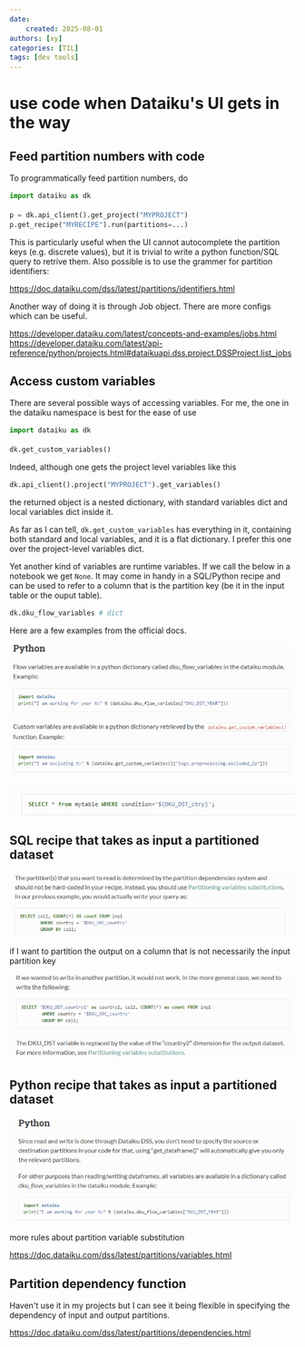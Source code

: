 ```yaml
---
date: 
    created: 2025-08-01
authors: [xy]
categories: [TIL]
tags: [dev tools]
---
```


# use code when Dataiku's UI gets in the way

<!-- more -->

## Feed partition numbers with code

To programmatically feed partition numbers, do

```py
import dataiku as dk

p = dk.api_client().get_project("MYPROJECT")
p.get_recipe("MYRECIPE").run(partitions=...)
```

This is particularly useful when the UI cannot autocomplete the partition keys (e.g. discrete values), but it is trivial to 
write a python function/SQL query to retrive them. Also possible is to use the grammer for partition identifiers:

https://doc.dataiku.com/dss/latest/partitions/identifiers.html

Another way of doing it is through Job object. There are more configs which can be useful. 

https://developer.dataiku.com/latest/concepts-and-examples/jobs.html
https://developer.dataiku.com/latest/api-reference/python/projects.html#dataikuapi.dss.project.DSSProject.list_jobs

## Access custom variables

There are several possible ways of accessing variables. For me, the one in the dataiku namespace is best for the ease of use

```py
import dataiku as dk

dk.get_custom_variables() 
```

Indeed, although one gets the project level variables like this 

```py
dk.api_client().project("MYPROJECT").get_variables()
```

the returned object is a nested dictionary, with standard variables dict and local variables dict inside it. 

As far as I can tell, `dk.get_custom_variables` has everything in it, containing both standard and local variables, and it is a flat dictionary. I prefer this one over the project-level variables dict. 


Yet another kind of variables are runtime variables. If we call the below in a notebook we get `None`. It may come in handy in a SQL/Python recipe and can be used to refer to a column that is the partition key (be it in the input table or the ouput table). 

```py
dk.dku_flow_variables # dict
```

Here are a few examples from the official docs. 

![alt text](assets/2025-08-01-scenario-1754080203195.png)

![alt text](assets/2025-08-01-scenario-1754080217785.png)

## SQL **recipe** that takes as input a partitioned dataset 

![alt text](assets/2025-08-01-dataiku-1754253891884.png)

if I want to partition the output on a column that is not necessarily the input partition key

![alt text](assets/2025-08-01-dataiku-1754254102886.png)

## Python **recipe** that takes as input a partitioned dataset 

![alt text](assets/2025-08-01-dataiku-1754254868742.png)

more rules about partition variable substitution

https://doc.dataiku.com/dss/latest/partitions/variables.html


## Partition dependency function 

Haven't use it in my projects but I can see it being flexible in specifying the dependency of input and output partitions. 

https://doc.dataiku.com/dss/latest/partitions/dependencies.html
